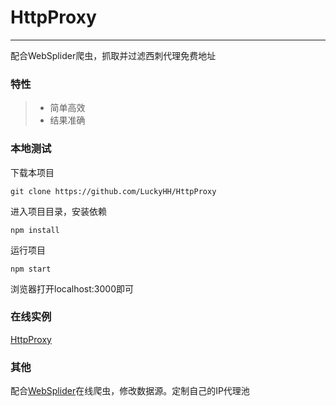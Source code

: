 # HttpProxy

------

配合WebSplider爬虫，抓取并过滤西刺代理免费地址

### 特性
> * 简单高效
> * 结果准确


### 本地测试
下载本项目
```
git clone https://github.com/LuckyHH/HttpProxy
```

进入项目目录，安装依赖
```
npm install
```

运行项目
```
npm start
```
浏览器打开localhost:3000即可

### 在线实例
[HttpProxy](http://httpproxy.docmobile.cn/)

### 其他
配合[WebSplider](http://splider.docmobile.cn/)在线爬虫，修改数据源。定制自己的IP代理池